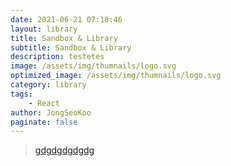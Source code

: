 ```yaml
---
date: 2021-06-21 07:18:46
layout: library
title: Sandbox & Library
subtitle: Sandbox & Library
description: testetes
image: /assets/img/thumnails/logo.svg
optimized_image: /assets/img/thumnails/logo.svg
category: library
tags:
    - React
author: JongSeoKoo
paginate: false
---
```


> <a href="/react-pages/" target="_blank">gdgdgdgdgdg</a>  



